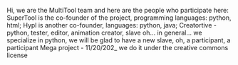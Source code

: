 Hi, we are the MultiTool team and here are the people who participate here: 
SuperTool is the co-founder of the project, programming languages: python, html; 
Hypl is another co-founder, languages: python, java; 
Сreatortive - python, tester, editor, animation creator, slave oh...
in general... we specialize in python, we will be glad to have a new slave, oh, a participant, a participant
Mega project - 11/20/202_
we do it under the creative commons license
